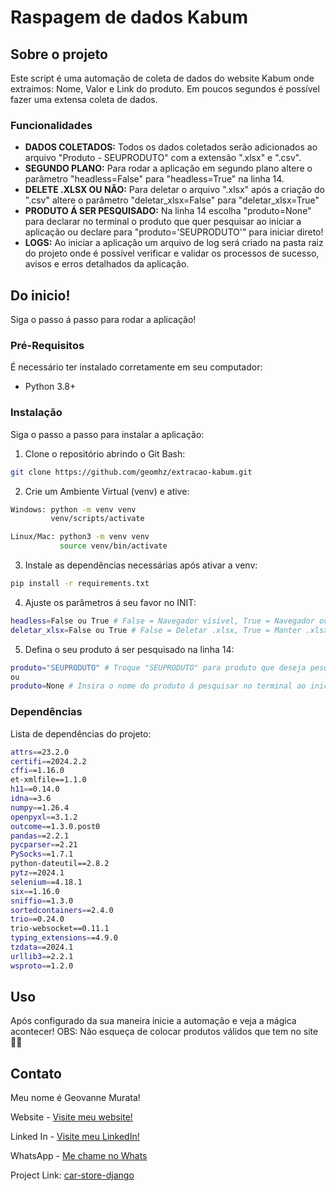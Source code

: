 # Raspagem de dados Kabum

## Sobre o projeto

Este script é uma automação de coleta de dados do website Kabum onde extraimos: Nome, Valor e Link do produto. Em poucos segundos é possível fazer uma extensa coleta de dados.

### Funcionalidades

- **DADOS COLETADOS:** Todos os dados coletados serão adicionados ao arquivo "Produto - SEUPRODUTO" com a extensão ".xlsx" e ".csv".
- **SEGUNDO PLANO:** Para rodar a aplicação em segundo plano altere o parâmetro "headless=False" para "headless=True" na linha 14.
- **DELETE .XLSX OU NÃO:** Para deletar o arquivo ".xlsx" após a criação do ".csv" altere o parâmetro "deletar_xlsx=False" para "deletar_xlsx=True"
- **PRODUTO Á SER PESQUISADO:** Na linha 14 escolha "produto=None" para declarar no terminal o produto que quer pesquisar ao iniciar a aplicação ou declare para "produto='SEUPRODUTO'" para iniciar direto!
- **LOGS:** Ao iniciar a aplicação um arquivo de log será criado na pasta raiz do projeto onde é possível verificar e validar os processos de sucesso, avisos e erros detalhados da aplicação.

## Do inicio!

Siga o passo á passo para rodar a aplicação! 

### Pré-Requisitos

É necessário ter instalado corretamente em seu computador:

- Python 3.8+

### Instalação

Siga o passo a passo para instalar a aplicação:

1. Clone o repositório abrindo o Git Bash:
```bash
git clone https://github.com/geomhz/extracao-kabum.git
```

2. Crie um Ambiente Virtual (venv) e ative:
```bash
Windows: python -m venv venv
         venv/scripts/activate

Linux/Mac: python3 -m venv venv
           source venv/bin/activate
```

3. Instale as dependências necessárias após ativar a venv:
```bash
pip install -r requirements.txt
```
4. Ajuste os parâmetros á seu favor no INIT:
```bash
headless=False ou True # False = Navegador visível, True = Navegador oculto
deletar_xlsx=False ou True # False = Deletar .xlsx, True = Manter .xlsx
```

5. Defina o seu produto á ser pesquisado na linha 14:
```bash
produto="SEUPRODUTO" # Troque "SEUPRODUTO" para produto que deseja pesquisar 
ou
produto=None # Insira o nome do produto á pesquisar no terminal ao iniciar a aplicação
```

### Dependências

Lista de dependências do projeto:
```bash
attrs==23.2.0
certifi==2024.2.2
cffi==1.16.0
et-xmlfile==1.1.0
h11==0.14.0
idna==3.6
numpy==1.26.4
openpyxl==3.1.2
outcome==1.3.0.post0
pandas==2.2.1
pycparser==2.21
PySocks==1.7.1
python-dateutil==2.8.2
pytz==2024.1
selenium==4.18.1
six==1.16.0
sniffio==1.3.0
sortedcontainers==2.4.0
trio==0.24.0
trio-websocket==0.11.1
typing_extensions==4.9.0
tzdata==2024.1
urllib3==2.2.1
wsproto==1.2.0
```

## Uso

Após configurado da sua maneira inicie a automação e veja a mágica acontecer!
OBS: Não esqueça de colocar produtos válidos que tem no site 🤘🏼

## Contato
Meu nome é Geovanne Murata!

Website - [Visite meu website!](https://geomurata.com/)

Linked In - [Visite meu LinkedIn!](https://www.linkedin.com/in/geovanne-murata/)

WhatsApp - [Me chame no Whats](https://api.whatsapp.com/send/?phone=5511952842140)

Project Link: [car-store-django](https://github.com/geomhz/car-store-django/)